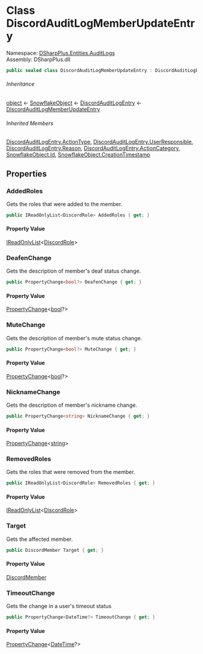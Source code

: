 # Class DiscordAuditLogMemberUpdateEntry

Namespace: [DSharpPlus.Entities.AuditLogs](DSharpPlus.Entities.AuditLogs.md)  
Assembly: DSharpPlus.dll

```csharp
public sealed class DiscordAuditLogMemberUpdateEntry : DiscordAuditLogEntry
```

###### Inheritance

[object](https://learn.microsoft.com/dotnet/api/system.object) ← 
[SnowflakeObject](DSharpPlus.Entities.SnowflakeObject.md) ← 
[DiscordAuditLogEntry](DSharpPlus.Entities.AuditLogs.DiscordAuditLogEntry.md) ← 
[DiscordAuditLogMemberUpdateEntry](DSharpPlus.Entities.AuditLogs.DiscordAuditLogMemberUpdateEntry.md)

###### Inherited Members

[DiscordAuditLogEntry.ActionType](DSharpPlus.Entities.AuditLogs.DiscordAuditLogEntry.md\#DSharpPlus\_Entities\_AuditLogs\_DiscordAuditLogEntry\_ActionType), 
[DiscordAuditLogEntry.UserResponsible](DSharpPlus.Entities.AuditLogs.DiscordAuditLogEntry.md\#DSharpPlus\_Entities\_AuditLogs\_DiscordAuditLogEntry\_UserResponsible), 
[DiscordAuditLogEntry.Reason](DSharpPlus.Entities.AuditLogs.DiscordAuditLogEntry.md\#DSharpPlus\_Entities\_AuditLogs\_DiscordAuditLogEntry\_Reason), 
[DiscordAuditLogEntry.ActionCategory](DSharpPlus.Entities.AuditLogs.DiscordAuditLogEntry.md\#DSharpPlus\_Entities\_AuditLogs\_DiscordAuditLogEntry\_ActionCategory), 
[SnowflakeObject.Id](DSharpPlus.Entities.SnowflakeObject.md\#DSharpPlus\_Entities\_SnowflakeObject\_Id), 
[SnowflakeObject.CreationTimestamp](DSharpPlus.Entities.SnowflakeObject.md\#DSharpPlus\_Entities\_SnowflakeObject\_CreationTimestamp)

## Properties

### <a id="DSharpPlus_Entities_AuditLogs_DiscordAuditLogMemberUpdateEntry_AddedRoles"></a>AddedRoles

Gets the roles that were added to the member.

```csharp
public IReadOnlyList<DiscordRole> AddedRoles { get; }
```

#### Property Value

[IReadOnlyList](https://learn.microsoft.com/dotnet/api/system.collections.generic.ireadonlylist\-1)<[DiscordRole](DSharpPlus.Entities.DiscordRole.md)\>

### <a id="DSharpPlus_Entities_AuditLogs_DiscordAuditLogMemberUpdateEntry_DeafenChange"></a>DeafenChange

Gets the description of member's deaf status change.

```csharp
public PropertyChange<bool?> DeafenChange { get; }
```

#### Property Value

[PropertyChange](DSharpPlus.Entities.AuditLogs.PropertyChange\-1.md)<[bool](https://learn.microsoft.com/dotnet/api/system.boolean)?\>

### <a id="DSharpPlus_Entities_AuditLogs_DiscordAuditLogMemberUpdateEntry_MuteChange"></a>MuteChange

Gets the description of member's mute status change.

```csharp
public PropertyChange<bool?> MuteChange { get; }
```

#### Property Value

[PropertyChange](DSharpPlus.Entities.AuditLogs.PropertyChange\-1.md)<[bool](https://learn.microsoft.com/dotnet/api/system.boolean)?\>

### <a id="DSharpPlus_Entities_AuditLogs_DiscordAuditLogMemberUpdateEntry_NicknameChange"></a>NicknameChange

Gets the description of member's nickname change.

```csharp
public PropertyChange<string> NicknameChange { get; }
```

#### Property Value

[PropertyChange](DSharpPlus.Entities.AuditLogs.PropertyChange\-1.md)<[string](https://learn.microsoft.com/dotnet/api/system.string)\>

### <a id="DSharpPlus_Entities_AuditLogs_DiscordAuditLogMemberUpdateEntry_RemovedRoles"></a>RemovedRoles

Gets the roles that were removed from the member.

```csharp
public IReadOnlyList<DiscordRole> RemovedRoles { get; }
```

#### Property Value

[IReadOnlyList](https://learn.microsoft.com/dotnet/api/system.collections.generic.ireadonlylist\-1)<[DiscordRole](DSharpPlus.Entities.DiscordRole.md)\>

### <a id="DSharpPlus_Entities_AuditLogs_DiscordAuditLogMemberUpdateEntry_Target"></a>Target

Gets the affected member.

```csharp
public DiscordMember Target { get; }
```

#### Property Value

[DiscordMember](DSharpPlus.Entities.DiscordMember.md)

### <a id="DSharpPlus_Entities_AuditLogs_DiscordAuditLogMemberUpdateEntry_TimeoutChange"></a>TimeoutChange

Gets the change in a user's timeout status

```csharp
public PropertyChange<DateTime?> TimeoutChange { get; }
```

#### Property Value

[PropertyChange](DSharpPlus.Entities.AuditLogs.PropertyChange\-1.md)<[DateTime](https://learn.microsoft.com/dotnet/api/system.datetime)?\>

